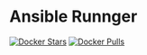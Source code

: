 # Ansible Runnger


[![Docker Stars](https://img.shields.io/docker/stars/jessynt/ansible-runner.svg)](https://hub.docker.com/r/jessynt/ansible-runner/)
[![Docker Pulls](https://img.shields.io/docker/pulls/jessynt/ansible-runner.svg)](https://hub.docker.com/r/jessynt/ansible-runner/)
